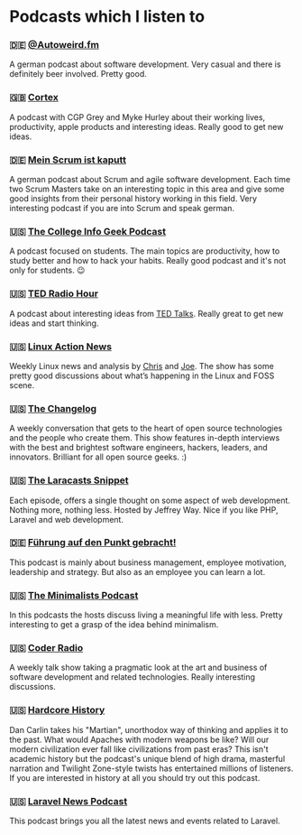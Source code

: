 # Podcasts which I listen to

### :de: [@Autoweird.fm](http://pca.st/TFXI)
A german podcast about software development. Very casual and there is definitely beer involved. Pretty good.

### :uk: [Cortex](http://pca.st/cortex)
A podcast with CGP Grey and Myke Hurley about their working lives, productivity, apple products and interesting ideas. Really good to get new ideas.

### :de: [Mein Scrum ist kaputt](http://pca.st/nm5q)
A german podcast about Scrum and agile software development. Each time two Scrum Masters take on an interesting topic in this area and give some good insights from their personal history working in this field. Very interesting podcast if you are into Scrum and speak german.

### :us: [The College Info Geek Podcast](http://pca.st/BzAM)
A podcast focused on students. The main topics are productivity, how to study better and how to hack your habits. Really good podcast and it's not only for students. :wink:

### :us: [TED Radio Hour](http://pca.st/nprted)
A podcast about interesting ideas from [TED Talks](https://www.ted.com/). Really great to get new ideas and start thinking.

### :us: [Linux Action News](http://pca.st/QL3r)
Weekly Linux news and analysis by [Chris](http://linuxactionnews.com/hosts/chris) and [Joe](http://linuxactionnews.com/hosts/joe). The show has some pretty good discussions about what’s happening in the Linux and FOSS scene.

### :us: [The Changelog](http://pca.st/changelog)
A weekly conversation that gets to the heart of open source technologies and the people who create them. This show features in-depth interviews with the best and brightest software engineers, hackers, leaders, and innovators. Brilliant for all open source geeks. :)

### :us: [The Laracasts Snippet](http://pca.st/a6jO)
Each episode, offers a single thought on some aspect of web development. Nothing more, nothing less. Hosted by Jeffrey Way. Nice if you like PHP, Laravel and web development.

### :de: [Führung auf den Punkt gebracht!](http://pca.st/uA5G)
This podcast is mainly about business management, employee motivation, leadership and strategy. But also as an employee you can learn a lot.

### :us: [The Minimalists Podcast](http://pca.st/minimalists)
In this podcasts the hosts discuss living a meaningful life with less. Pretty interesting to get a grasp of the idea behind minimalism.

### :us: [Coder Radio](http://pca.st/BCivrU)
A weekly talk show taking a pragmatic look at the art and business of software development and related technologies. Really interesting discussions.

### :us: [Hardcore History](http://pca.st/hardcorehist)
Dan Carlin takes his "Martian", unorthodox way of thinking and applies it to the past. What would Apaches with modern weapons be like? Will our modern civilization ever fall like civilizations from past eras? This isn't academic history but the podcast's unique blend of high drama, masterful narration and Twilight Zone-style twists has entertained millions of listeners. If you are interested in history at all you should try out this podcast.

### :us: [Laravel News Podcast](http://pca.st/9NyF)
This podcast brings you all the latest news and events related to Laravel.
